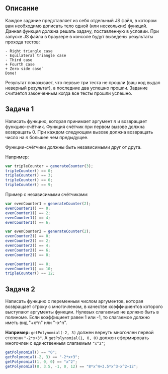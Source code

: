 ﻿Описание
--------

Каждое задание представляет из себя отдельный JS файл, в котором вам необходимо дописать тело
одной (или нескольких) функций. Данная функция должна решать задачу, поставленную в условии. При запуске
JS файла в браузере в консоле будут выведены результаты прохода тестов:


    - Right triangle case
    - Equilateral triangle case
    - Third case
    + Fourth case
    + Zero side case`
    Done!


Результат показывает, что первые три теста не прошли (ваш код выдал неверный результат), а последние
два успешно прошли. Задание считается законченным когда все тесты прошли успешно.

Задача 1
--------
Написать функцию, которая принимает аргумент _n_ и возвращает функцию-счётчик. Функция счётчик при первом вызове должна возвращать 0. При каждом следующем вызове должна возвращать число на _n_ большее чем предыдущее.

Функции-счётчики должны быть независимыми друг от друга.

Например:

```javascript
var tripleCounter = generateCounter(3);
tripleCounter() == 0;
tripleCounter() == 3;
tripleCounter() == 6;
tripleCounter() == 9;
```

Пример с независимыми счётчиками:

```javascript
var evenCounter1 = generateCounter(2);
evenCounter1() == 0;
evenCounter1() == 2;
evenCounter1() == 4;
evenCounter1() == 6;

var evenCounter2 = generateCounter(2);
evenCounter2() == 0;
evenCounter2() == 2;
evenCounter2() == 4;
evenCounter2() == 6;
evenCounter2() == 8;

evenCounter1() == 8;
evenCounter1() == 10;
tripleCounter() == 12;
```

Задача 2
--------
Написать функцию с переменным числом аргументов, которая возвращает строку с многочленом, в качестве коэффициентов которого выступают аргументы функции. Нулевых слагаемых не должно быть в полиноме. Если коэффициент равен 1 или -1, то слагаемое должно иметь вид "+x^n" или "-x^n".

**Например:** `getPolynomial(-2, 3)` должен вернуть многочлен первой степени `"-2*x+3"`. А `getPolynomial(1, 0, 0)` должен сформировать многочлен с единственным слагаемым `"x^2"`;

```javascript
getPolynomial() == "0";
getPolynomial(-2, 3) == "-2*x+3";
getPolynomial(1, 0, 0) == "x^2";
getPolynomial(8, 3.5, -1, 0, 12) == "8*x^4+3.5*x^3-x^2+12";
```

